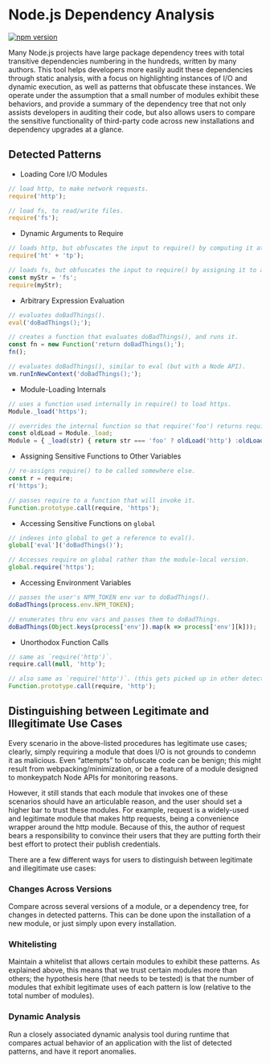 # Node.js Dependency Analysis

[![npm version](https://badge.fury.io/js/gnash.svg)](https://badge.fury.io/js/gnash)

Many Node.js projects have large package dependency trees with total transitive dependencies numbering in the hundreds, written by many authors. This tool helps developers more easily audit these dependencies through static analysis, with a focus on highlighting instances of I/O and dynamic execution, as well as patterns that obfuscate these instances. We operate under the assumption that a small number of modules exhibit these behaviors, and provide a summary of the dependency tree that not only assists developers in auditing their code, but also allows users to compare the sensitive functionality of third-party code across new installations and dependency upgrades at a glance.

## Detected Patterns

* Loading Core I/O Modules
```js
// load http, to make network requests.
require('http');

// load fs, to read/write files.
require('fs');
```

* Dynamic Arguments to Require
```js
// loads http, but obfuscates the input to require() by computing it at runtime.
require('ht' + 'tp');

// loads fs, but obfuscates the input to require() by assigning it to another variable first.
const myStr = 'fs';
require(myStr);
```

* Arbitrary Expression Evaluation
```js
// evaluates doBadThings().
eval('doBadThings();');

// creates a function that evaluates doBadThings(), and runs it.
const fn = new Function('return doBadThings();');
fn();

// evaluates doBadThings(), similar to eval (but with a Node API).
vm.runInNewContext('doBadThings();');
```

* Module-Loading Internals
```js
// uses a function used internally in require() to load https.
Module._load('https');

// overrides the internal function so that require('foo') returns require('http').
const oldLoad = Module._load;
Module = { _load(str) { return str === 'foo' ? oldLoad('http') :oldLoad(str); } }
```

* Assigning Sensitive Functions to Other Variables
```js
// re-assigns require() to be called somewhere else.
const r = require;
r('https');

// passes require to a function that will invoke it.
Function.prototype.call(require, 'https');
```

* Accessing Sensitive Functions on `global`
```js
// indexes into global to get a reference to eval().
global['eval']('doBadThings()');

// Accesses require on global rather than the module-local version.
global.require('https');
```

* Accessing Environment Variables
```js
// passes the user's NPM_TOKEN env var to doBadThings().
doBadThings(process.env.NPM_TOKEN);

// enumerates thru env vars and passes them to doBadThings.
doBadThings(Object.keys(process['env']).map(k => process['env'][k]));
```

* Unorthodox Function Calls
```js
// same as `require('http')`.
require.call(null, 'http');

// also same as `require('http')`. (this gets picked up in other detections)
Function.prototype.call(require, 'http');
```

## Distinguishing between Legitimate and Illegitimate Use Cases

Every scenario in the above-listed procedures has legitimate use cases; clearly, simply requiring a module that does I/O is not grounds to condemn it as malicious. Even “attempts” to obfuscate code can be benign; this might result from webpacking/minimization, or be a feature of a module designed to monkeypatch Node APIs for monitoring reasons.

However, it still stands that each module that invokes one of these scenarios should have an articulable reason, and the user should set a higher bar to trust these modules. For example, request is a widely-used and legitimate module that makes http requests, being a convenience wrapper around the http module. Because of this, the author of request bears a responsibility to convince their users that they are putting forth their best effort to protect their publish credentials.

There are a few different ways for users to distinguish between legitimate and illegitimate use cases:

### Changes Across Versions

Compare across several versions of a module, or a dependency tree, for changes in detected patterns. This can be done upon the installation of a new module, or just simply upon every installation.

### Whitelisting

Maintain a whitelist that allows certain modules to exhibit these patterns. As explained above, this means that we trust certain modules more than others; the hypothesis here (that needs to be tested) is that the number of modules that exhibit legitimate uses of each pattern is low (relative to the total number of modules).

### Dynamic Analysis
Run a closely associated dynamic analysis tool during runtime that compares actual behavior of an application with the list of detected patterns, and have it report anomalies.

